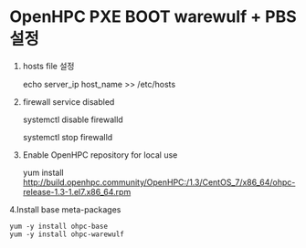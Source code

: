 OpenHPC PXE BOOT warewulf + PBS 설정 
==================================
1. hosts file 설정

    echo server_ip host_name >> /etc/hosts

2. firewall service disabled

    systemctl disable firewalld
    
    systemctl stop firewalld

3. Enable OpenHPC repository for local use

    yum install http://build.openhpc.community/OpenHPC:/1.3/CentOS_7/x86_64/ohpc-release-1.3-1.el7.x86_64.rpm

4.Install base meta-packages

    yum -y install ohpc-base
    yum -y install ohpc-warewulf
